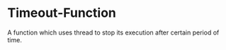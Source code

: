 # Timeout-Function
A function which uses thread to stop its execution after certain period of time.
